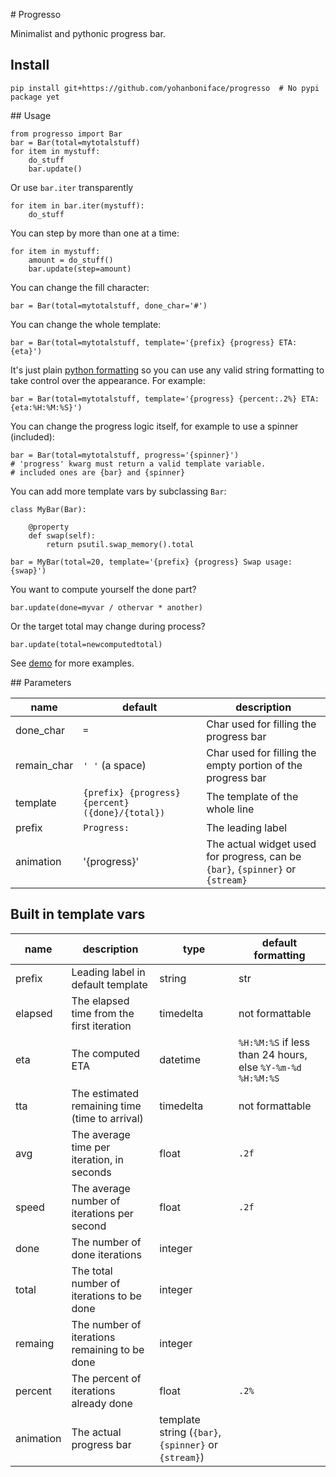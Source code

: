 # Progresso

Minimalist and pythonic progress bar.


## Install

    pip install git+https://github.com/yohanboniface/progresso  # No pypi package yet


## Usage

    from progresso import Bar
    bar = Bar(total=mytotalstuff)
    for item in mystuff:
        do_stuff
        bar.update()

Or use `bar.iter` transparently

    for item in bar.iter(mystuff):
        do_stuff

You can step by more than one at a time:

    for item in mystuff:
        amount = do_stuff()
        bar.update(step=amount)

You can change the fill character:

    bar = Bar(total=mytotalstuff, done_char='#')

You can change the whole template:

    bar = Bar(total=mytotalstuff, template='{prefix} {progress} ETA: {eta}')

It's just plain [python formatting](https://docs.python.org/3.4/library/string.html#formatspec)
so you can use any valid string formatting to take control over the appearance.
For example:

    bar = Bar(total=mytotalstuff, template='{progress} {percent:.2%} ETA: {eta:%H:%M:%S}')

You can change the progress logic itself, for example to use a spinner (included):

    bar = Bar(total=mytotalstuff, progress='{spinner}')
    # 'progress' kwarg must return a valid template variable.
    # included ones are {bar} and {spinner}

You can add more template vars by subclassing `Bar`:

    class MyBar(Bar):

        @property
        def swap(self):
            return psutil.swap_memory().total

    bar = MyBar(total=20, template='{prefix} {progress} Swap usage: {swap}')

You want to compute yourself the done part?

    bar.update(done=myvar / othervar * another)

Or the target total may change during process?

    bar.update(total=newcomputedtotal)

See [demo](https://github.com/yohanboniface/progresso/blob/master/demo.py) for more
examples.


## Parameters

| name  | default | description |
| ----- | ------ | ------------- |
| done_char | `=` | Char used for filling the progress bar |
| remain_char | `' '` (a space) | Char used for filling the empty portion of the progress bar |
| template | `{prefix} {progress} {percent} ({done}/{total})` | The template of the whole line |
| prefix | `Progress:` | The leading label |
| animation | '{progress}' | The actual widget used for progress, can be `{bar}`, `{spinner}` or `{stream}`


## Built in template vars

name      | description   | type | default formatting
| ------  | ------------- | ------ | ---------------- |
prefix    | Leading label in default template | string | str
elapsed   | The elapsed time from the first iteration | timedelta | not formattable
eta       | The computed ETA | datetime | `%H:%M:%S` if less than 24 hours, else `%Y-%m-%d %H:%M:%S`
tta       | The estimated remaining time (time to arrival) | timedelta | not formattable
avg       | The average time per iteration, in seconds | float | `.2f`
speed     | The average number of iterations per second | float | `.2f`
done      | The number of done iterations | integer |
total     | The total number of iterations to be done | integer |
remaing   | The number of iterations remaining to be done | integer |
percent   | The percent of iterations already done | float | `.2%`
animation | The actual progress bar | template string (`{bar}`, `{spinner}` or `{stream}`) |
